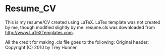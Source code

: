 # Resume_CV
This is my resume/CV created using LaTeX. 
LaTex template was not created by me, though modified slightly by me. 
resume.cls was downloaded from http://www.LaTeXTemplates.com. 

All the credit for making .cls file goes to the following:
Original header:
Copyright (C) 2010 by Trey Hunner
